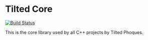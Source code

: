 # Tilted Core

[![Build Status](https://dev.azure.com/TiltedPhoques/TiltedCore/_apis/build/status/tiltedphoques.TiltedCore?branchName=master)](https://dev.azure.com/TiltedPhoques/TiltedCore/_build/latest?definitionId=1&branchName=master)

This is the core library used by all C++ projects by Tilted Phoques.
